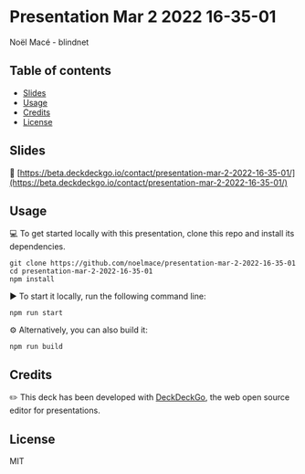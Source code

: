 # Presentation Mar 2 2022 16-35-01

Noël Macé - blindnet 

## Table of contents

- [Slides](#slides)
- [Usage](#usage)
- [Credits](#credits)
- [License](#license)

## Slides

🔗 [https://beta.deckdeckgo.io/contact/presentation-mar-2-2022-16-35-01/](https://beta.deckdeckgo.io/contact/presentation-mar-2-2022-16-35-01/)

## Usage

💻 To get started locally with this presentation, clone this repo and install its dependencies.

```
git clone https://github.com/noelmace/presentation-mar-2-2022-16-35-01
cd presentation-mar-2-2022-16-35-01
npm install
```

▶️ To start it locally, run the following command line:

```
npm run start
```

⚙️ Alternatively, you can also build it:

```
npm run build
```

## Credits

✏️ This deck has been developed with [DeckDeckGo], the web open source editor for presentations.

## License

MIT

[DeckDeckGo]: https://deckdeckgo.com

